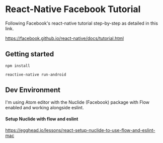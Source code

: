 # React-Native Facebook Tutorial
Following Facebook's react-native tutorial step-by-step as detailed in this link.

https://facebook.github.io/react-native/docs/tutorial.html

## Getting started
```
npm install
```

```
reactive-native run-android
```

## Dev Environment
I'm using Atom editor with the Nuclide (Facebook) package with Flow enabled and working alongside eslint.

#### Setup Nuclide with flow and eslint
https://egghead.io/lessons/react-setup-nuclide-to-use-flow-and-eslint-mac
